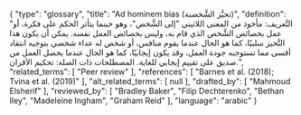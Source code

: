{
    "type": "glossary",
    "title": "Ad hominem bias (تحيَّز الشَّخصنة)",
    "definition": "التَّعريف: مأخوذ من المعنى اللاتيني \"إلى الشَّخص\"، وهو حينما يتأثر الحكم على فكرة، أو  عمل بخصائص الشَّخص الذي قام به، وليس بخصائص العمل نفسه. يمكن أن يكون هذا التَّحيز سلبيًا، كما هو الحال عندما يقوم منافس، أو شخص له عداء شخصي بتوجيه انتقاد أقسى مما تستوجبه جودة العمل، وقد يكون إيجابيًا، كما هو الحال عندما يحصل العمل من صديق على تقييم إيجابي للغاية.  المصطلحات ذات الصلة: تحكيم الأقران.",
    "related_terms": [
        "Peer review"
    ],
    "references": [
        "Barnes et al. (2018); Tvina et al. (2019)"
    ],
    "alt_related_terms": [
        null
    ],
    "drafted_by": [
        "Mahmoud Elsherif"
    ],
    "reviewed_by": [
        "Bradley Baker",
        "Filip Dechterenko",
        "Bethan Iley",
        "Madeleine Ingham",
        "Graham Reid"
    ],
    "language": "arabic"
}